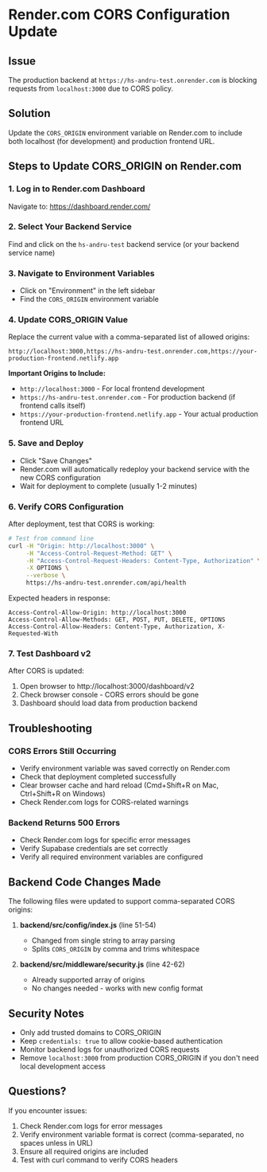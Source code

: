 # Render.com CORS Configuration Update

## Issue
The production backend at `https://hs-andru-test.onrender.com` is blocking requests from `localhost:3000` due to CORS policy.

## Solution
Update the `CORS_ORIGIN` environment variable on Render.com to include both localhost (for development) and production frontend URL.

## Steps to Update CORS_ORIGIN on Render.com

### 1. Log in to Render.com Dashboard
Navigate to: https://dashboard.render.com/

### 2. Select Your Backend Service
Find and click on the `hs-andru-test` backend service (or your backend service name)

### 3. Navigate to Environment Variables
- Click on "Environment" in the left sidebar
- Find the `CORS_ORIGIN` environment variable

### 4. Update CORS_ORIGIN Value
Replace the current value with a comma-separated list of allowed origins:

```
http://localhost:3000,https://hs-andru-test.onrender.com,https://your-production-frontend.netlify.app
```

**Important Origins to Include:**
- `http://localhost:3000` - For local frontend development
- `https://hs-andru-test.onrender.com` - For production backend (if frontend calls itself)
- `https://your-production-frontend.netlify.app` - Your actual production frontend URL

### 5. Save and Deploy
- Click "Save Changes"
- Render.com will automatically redeploy your backend service with the new CORS configuration
- Wait for deployment to complete (usually 1-2 minutes)

### 6. Verify CORS Configuration
After deployment, test that CORS is working:

```bash
# Test from command line
curl -H "Origin: http://localhost:3000" \
     -H "Access-Control-Request-Method: GET" \
     -H "Access-Control-Request-Headers: Content-Type, Authorization" \
     -X OPTIONS \
     --verbose \
     https://hs-andru-test.onrender.com/api/health
```

Expected headers in response:
```
Access-Control-Allow-Origin: http://localhost:3000
Access-Control-Allow-Methods: GET, POST, PUT, DELETE, OPTIONS
Access-Control-Allow-Headers: Content-Type, Authorization, X-Requested-With
```

### 7. Test Dashboard v2
After CORS is updated:
1. Open browser to http://localhost:3000/dashboard/v2
2. Check browser console - CORS errors should be gone
3. Dashboard should load data from production backend

## Troubleshooting

### CORS Errors Still Occurring
- Verify environment variable was saved correctly on Render.com
- Check that deployment completed successfully
- Clear browser cache and hard reload (Cmd+Shift+R on Mac, Ctrl+Shift+R on Windows)
- Check Render.com logs for CORS-related warnings

### Backend Returns 500 Errors
- Check Render.com logs for specific error messages
- Verify Supabase credentials are set correctly
- Verify all required environment variables are configured

## Backend Code Changes Made

The following files were updated to support comma-separated CORS origins:

1. **backend/src/config/index.js** (line 51-54)
   - Changed from single string to array parsing
   - Splits `CORS_ORIGIN` by comma and trims whitespace

2. **backend/src/middleware/security.js** (line 42-62)
   - Already supported array of origins
   - No changes needed - works with new config format

## Security Notes

- Only add trusted domains to CORS_ORIGIN
- Keep `credentials: true` to allow cookie-based authentication
- Monitor backend logs for unauthorized CORS requests
- Remove `localhost:3000` from production CORS_ORIGIN if you don't need local development access

## Questions?

If you encounter issues:
1. Check Render.com logs for error messages
2. Verify environment variable format is correct (comma-separated, no spaces unless in URL)
3. Ensure all required origins are included
4. Test with curl command to verify CORS headers
